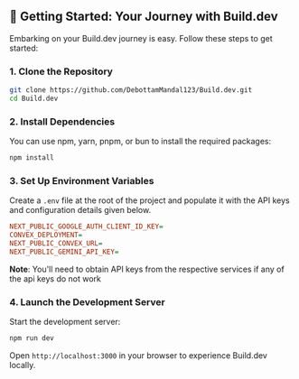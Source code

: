 ## 🚀 Getting Started: Your Journey with Build.dev

Embarking on your Build.dev journey is easy. Follow these steps to get started:

### 1. **Clone the Repository**

```bash
git clone https://github.com/DebottamMandal123/Build.dev.git
cd Build.dev
```

### 2. **Install Dependencies**

You can use npm, yarn, pnpm, or bun to install the required packages:

```bash
npm install
```

### 3. **Set Up Environment Variables**

Create a `.env` file at the root of the project and populate it with the API keys and configuration details given below.

```ini
NEXT_PUBLIC_GOOGLE_AUTH_CLIENT_ID_KEY=
CONVEX_DEPLOYMENT=
NEXT_PUBLIC_CONVEX_URL=
NEXT_PUBLIC_GEMINI_API_KEY=
```

**Note**: You'll need to obtain API keys from the respective services if any of the api keys do not work

### 4. **Launch the Development Server**

Start the development server:

```bash
npm run dev
```

Open `http://localhost:3000` in your browser to experience Build.dev locally.

